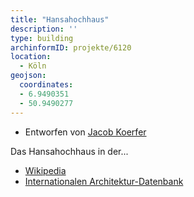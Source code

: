 ```yaml
---
title: "Hansahochhaus"
description: ''
type: building
archinformID: projekte/6120
location:
  - Köln
geojson:
  coordinates:
  - 6.9490351
  - 50.9490277
---
```


* Entworfen von [Jacob Koerfer](/tags/Jacob-Koerfer)

Das Hansahochhaus in der...
* [Wikipedia](https://de.wikipedia.org/wiki/Hansahochhaus)
* [Internationalen Architektur-Datenbank](https://deu.archinform.net/projekte/6120.htm)
